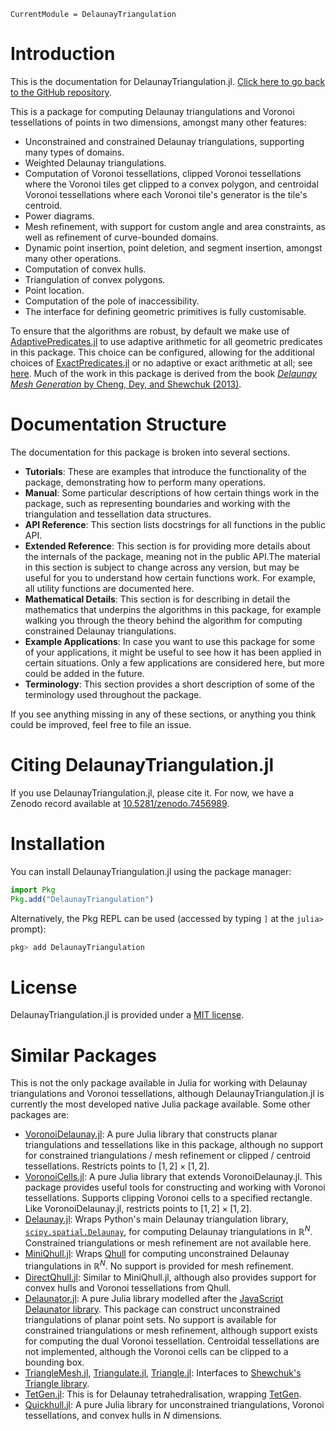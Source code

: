 ```@meta
CurrentModule = DelaunayTriangulation
```

# Introduction 

This is the documentation for DelaunayTriangulation.jl. [Click here to go back to the GitHub repository](https://github.com/JuliaGeometry/DelaunayTriangulation.jl).

This is a package for computing Delaunay triangulations and Voronoi tessellations of points in two dimensions, amongst many other features:

- Unconstrained and constrained Delaunay triangulations, supporting many types of domains.
- Weighted Delaunay triangulations.
- Computation of Voronoi tessellations, clipped Voronoi tessellations where the Voronoi tiles get clipped to a convex polygon, and centroidal Voronoi tessellations where each Voronoi tile's generator is the tile's centroid.
- Power diagrams.
- Mesh refinement, with support for custom angle and area constraints, as well as refinement of curve-bounded domains.
- Dynamic point insertion, point deletion, and segment insertion, amongst many other operations.
- Computation of convex hulls.
- Triangulation of convex polygons.
- Point location.
- Computation of the pole of inaccessibility.
- The interface for defining geometric primitives is fully customisable.

To ensure that the algorithms are robust, by default we make use of [AdaptivePredicates.jl](https://github.com/JuliaGeometry/AdaptivePredicates.jl) to use 
adaptive arithmetic for all geometric predicates in this package. This choice can be configured, allowing for the additional choices of [ExactPredicates.jl](https://github.com/lairez/ExactPredicates.jl) or no adaptive or exact arithmetic at all; see [here](manual/predicate_kernels.md). Much of the work in this package is derived from the book [*Delaunay Mesh Generation* by Cheng, Dey, and Shewchuk (2013)](https://people.eecs.berkeley.edu/~jrs/meshbook.html).

# Documentation Structure 

The documentation for this package is broken into several sections.

- **Tutorials**: These are examples that introduce the functionality of the package, demonstrating how to perform many operations. 
- **Manual**: Some particular descriptions of how certain things work in the package, such as representing boundaries and working with the triangulation and tessellation data structures. 
- **API Reference**: This section lists docstrings for all functions in the public API.
- **Extended Reference**: This section is for providing more details about the internals of the package, meaning not in the public API.The material in this section is subject to change across any version, but may be useful for you to understand how certain functions work. For example, all utility functions are documented here.
- **Mathematical Details**: This section is for describing in detail the mathematics that underpins the algorithms in this package, for example walking you through the theory behind the algorithm for computing constrained Delaunay triangulations. 
- **Example Applications**: In case you want to use this package for some of your applications, it might be useful to see how it has been applied in certain situations. Only a few applications are considered here, but more could be added in the future.
- **Terminology**: This section provides a short description of some of the terminology used throughout the package.

If you see anything missing in any of these sections, or anything you think could be improved, feel free to file an issue.

# Citing DelaunayTriangulation.jl

If you use DelaunayTriangulation.jl, please cite it. For now, we have a Zenodo record available at [10.5281/zenodo.7456989](https://doi.org/10.5281/zenodo.7456989).

# Installation

You can install DelaunayTriangulation.jl using the package manager:

```julia
import Pkg 
Pkg.add("DelaunayTriangulation")
```

Alternatively, the Pkg REPL can be used (accessed by typing `]` at the `julia>` prompt):

```julia
pkg> add DelaunayTriangulation
```

# License 

DelaunayTriangulation.jl is provided under a [MIT license](https://github.com/JuliaGeometry/DelaunayTriangulation.jl/blob/main/LICENSE).

# Similar Packages 

This is not the only package available in Julia for working with Delaunay triangulations and Voronoi tessellations, although DelaunayTriangulation.jl is currently the most developed native Julia package available. Some other packages are:

- [VoronoiDelaunay.jl](https://github.com/JuliaGeometry/VoronoiDelaunay.jl): A pure Julia library that constructs planar triangulations and tessellations like in this package, although no support for constrained triangulations / mesh refinement or clipped / centroid tessellations. Restricts points to $[1, 2] \times [1, 2]$.
- [VoronoiCells.jl](https://github.com/JuliaGeometry/VoronoiCells.jl): A pure Julia library that extends VoronoiDelaunay.jl. This package provides useful tools for constructing and working with Voronoi tessellations. Supports clipping Voronoi cells to a specified rectangle. Like VoronoiDelaunay.jl, restricts points to $[1, 2] \times [1, 2]$.
- [Delaunay.jl](https://github.com/eschnett/Delaunay.jl): Wraps Python's main Delaunay triangulation library, [`scipy.spatial.Delaunay`](https://docs.scipy.org/doc/scipy/reference/generated/scipy.spatial.Delaunay.html), for computing Delaunay triangulations in $\mathbb R^N$. Constrained triangulations or mesh refinement are not available here.
- [MiniQhull.jl](https://github.com/gridap/MiniQhull.jl): Wraps [Qhull](http://www.qhull.org/) for computing unconstrained Delaunay triangulations in $\mathbb R^N$. No support is provided for mesh refinement.
- [DirectQhull.jl](https://github.com/JuhaHeiskala/DirectQhull.jl/): Similar to MiniQhull.jl, although also provides support for convex hulls and Voronoi tessellations from Qhull. 
- [Delaunator.jl](https://github.com/JuliaGeometry/Delaunator.jl): A pure Julia library modelled after the [JavaScript Delaunator library](https://github.com/mapbox/delaunator). This package can construct unconstrained triangulations of planar point sets. No support is available for constrained triangulations or mesh refinement, although support exists for computing the dual Voronoi tessellation. Centroidal tessellations are not implemented, although the Voronoi cells can be clipped to a bounding box. 
- [TriangleMesh.jl](https://github.com/konsim83/TriangleMesh.jl), [Triangulate.jl](https://github.com/JuliaGeometry/Triangulate.jl), [Triangle.jl](https://github.com/cvdlab/Triangle.jl): Interfaces to [Shewchuk's Triangle library](https://www.cs.cmu.edu/~quake/triangle.html).
- [TetGen.jl](https://github.com/JuliaGeometry/TetGen.jl): This is for Delaunay tetrahedralisation, wrapping [TetGen](https://wias-berlin.de/software/index.jsp?id=TetGen).
- [Quickhull.jl](https://github.com/augustt198/Quickhull.jl): A pure Julia library for unconstrained triangulations, Voronoi tessellations, and convex hulls in $N$ dimensions.
